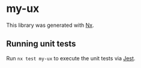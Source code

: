 # my-ux

This library was generated with [Nx](https://nx.dev).

## Running unit tests

Run `nx test my-ux` to execute the unit tests via [Jest](https://jestjs.io).
